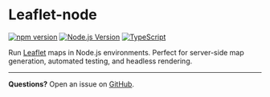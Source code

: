 # Leaflet-node

[![npm version](https://img.shields.io/npm/v/leaflet-node.svg)](https://www.npmjs.com/package/leaflet-node)
[![Node.js Version](https://img.shields.io/badge/node-%3E%3D20.0.0-brightgreen.svg)](https://nodejs.org)
[![TypeScript](https://img.shields.io/badge/TypeScript-5.6-blue.svg)](https://www.typescriptlang.org/)

Run [Leaflet](https://leafletjs.com) maps in Node.js environments. Perfect for server-side map generation, automated testing, and headless rendering.


---

**Questions?** Open an issue on [GitHub](https://github.com/jburnhams/leaflet-node/issues).

